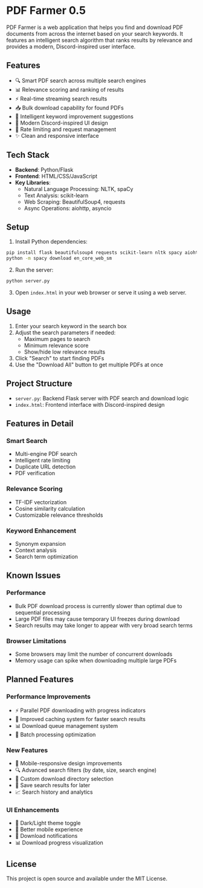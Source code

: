 # PDF Farmer 0.5

PDF Farmer is a web application that helps you find and download PDF documents from across the internet based on your search keywords. It features an intelligent search algorithm that ranks results by relevance and provides a modern, Discord-inspired user interface.

## Features

- 🔍 Smart PDF search across multiple search engines
- 📊 Relevance scoring and ranking of results
- ⚡ Real-time streaming search results
- 📥 Bulk download capability for found PDFs
- 🧠 Intelligent keyword improvement suggestions
- 🎨 Modern Discord-inspired UI design
- 🔄 Rate limiting and request management
- ✨ Clean and responsive interface

## Tech Stack

- **Backend**: Python/Flask
- **Frontend**: HTML/CSS/JavaScript
- **Key Libraries**:
  - Natural Language Processing: NLTK, spaCy
  - Text Analysis: scikit-learn
  - Web Scraping: BeautifulSoup4, requests
  - Async Operations: aiohttp, asyncio

## Setup

1. Install Python dependencies:
```bash
pip install flask beautifulsoup4 requests scikit-learn nltk spacy aiohttp
python -m spacy download en_core_web_sm
```

2. Run the server:
```bash
python server.py
```

3. Open `index.html` in your web browser or serve it using a web server.

## Usage

1. Enter your search keyword in the search box
2. Adjust the search parameters if needed:
   - Maximum pages to search
   - Minimum relevance score
   - Show/hide low relevance results
3. Click "Search" to start finding PDFs
4. Use the "Download All" button to get multiple PDFs at once

## Project Structure

- `server.py`: Backend Flask server with PDF search and download logic
- `index.html`: Frontend interface with Discord-inspired design

## Features in Detail

### Smart Search
- Multi-engine PDF search
- Intelligent rate limiting
- Duplicate URL detection
- PDF verification

### Relevance Scoring
- TF-IDF vectorization
- Cosine similarity calculation
- Customizable relevance thresholds

### Keyword Enhancement
- Synonym expansion
- Context analysis
- Search term optimization

## Known Issues

### Performance
- Bulk PDF download process is currently slower than optimal due to sequential processing
- Large PDF files may cause temporary UI freezes during download
- Search results may take longer to appear with very broad search terms

### Browser Limitations
- Some browsers may limit the number of concurrent downloads
- Memory usage can spike when downloading multiple large PDFs

## Planned Features

### Performance Improvements
- ⚡ Parallel PDF downloading with progress indicators
- 🚀 Improved caching system for faster search results
- 📊 Download queue management system
- 🔄 Batch processing optimization

### New Features
- 📱 Mobile-responsive design improvements
- 🔍 Advanced search filters (by date, size, search engine)
- 📂 Custom download directory selection
- 💾 Save search results for later
- 📈 Search history and analytics

### UI Enhancements
- 🎨 Dark/Light theme toggle
- 📱 Better mobile experience
- 🔔 Download notifications
- 📊 Download progress visualization

## License

This project is open source and available under the MIT License. 
